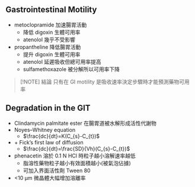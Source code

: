 ## Gastrointestinal Motility

- metoclopramide 加速腸胃活動
  - 降低 digoxin 生體可用率
  - atenolol 幾乎不受影響
- propantheline 降低腸胃活動
  - 提升 digoxin 生體可用率
  - atenolol 延遲吸收但總可用率提高
  - sulfamethoxazole 被分解所以可用率下降

> [!NOTE] 結論
> 只有在 GI motility 是吸收速率決定步驟時才能預測藥物可用率

## Degradation in the GIT

- Clindamycin palmitate ester 在腸胃道被水解形成活性代謝物
- Noyes–Whitney equation
  - $\frac{dc}{dt}=K(C_{s}-C_{t})$
- \+ Fick’s first law of diffusion
  - $\frac{dc}{dt}=\frac{SD}{Vh}(C_{s}-C_{t})$
- phenacetin 溶於 0.1 N HCl 時粒子越小溶解速率越低
	- 脂溶性藥物粒子越小有效面積越小(被氣泡佔據)
	- 可加入界面活性劑 Tween 80
- <10 μm 微晶體大幅增加溶離率
